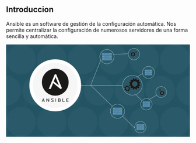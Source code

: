 ## Introduccion

Ansible es un software de gestión de la configuración automática. Nos permite centralizar la configuración de numerosos servidores de una forma sencilla y automática.

![imagen](/img/intr.png)

